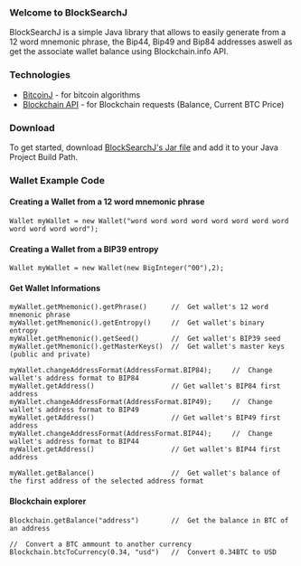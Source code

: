 ### Welcome to BlockSearchJ

BlockSearchJ is a simple Java library that allows to easily generate from a 12 word mnemonic phrase, the Bip44, Bip49 and Bip84 addresses aswell as get the associate wallet balance using Blockchain.info API.

### Technologies
* [BitcoinJ](https://github.com/bitcoinj/bitcoinj#getting-started) - for bitcoin algorithms
* [Blockchain API](https://www.blockchain.com/api/blockchain_api) - for Blockchain requests (Balance, Current BTC Price)

### Download

To get started, download [BlockSearchJ's Jar file](https://github.com/MaximBacar/BlockSearchJ/blob/master/BlockSearchJ.jar?raw=true) and add it to your Java Project Build Path.



### Wallet Example Code

#### Creating a Wallet from a 12 word mnemonic phrase

```
Wallet myWallet = new Wallet("word word word word word word word word word word word word");

```
#### Creating a Wallet from a BIP39 entropy

```
Wallet myWallet = new Wallet(new BigInteger("00"),2);

```

#### Get Wallet Informations

```
myWallet.getMnemonic().getPhrase()      //  Get wallet's 12 word mnemonic phrase
myWallet.getMnemonic().getEntropy()     //  Get wallet's binary entropy
myWallet.getMnemonic().getSeed()        //  Get wallet's BIP39 seed
myWallet.getMnemonic().getMasterKeys()  //  Get wallet's master keys (public and private)

myWallet.changeAddressFormat(AddressFormat.BIP84);     //  Change wallet's address format to BIP84
myWallet.getAddress()                   // Get wallet's BIP84 first address
myWallet.changeAddressFormat(AddressFormat.BIP49);     //  Change wallet's address format to BIP49
myWallet.getAddress()                   // Get wallet's BIP49 first address
myWallet.changeAddressFormat(AddressFormat.BIP44);     //  Change wallet's address format to BIP44
myWallet.getAddress()                   // Get wallet's BIP44 first address

myWallet.getBalance()                   //  Get wallet's balance of the first address of the selected address format

```

#### Blockchain explorer

```
Blockchain.getBalance("address")        //  Get the balance in BTC of an address

//  Convert a BTC ammount to another currency
Blockchain.btcToCurrency(0.34, "usd")   //  Convert 0.34BTC to USD

```

